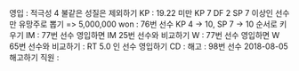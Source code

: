 영입	: 적극성 4 불같은 성질은 제외하기
KP	: 19.22 미만 KP 7 DF 2 SP 7 이상인 선수만 유망주로 뽑기 => 5,000,000 won
	: 76번 선수 KP 4 -> 10, SP 7 -> 10 순서로 키우기
IM	: 77번 선수 영입하면 IM 25번 선수와 비교하기
W	: 77번 선수 영입하면 W 65번 선수와 비교하기
	: RT 5.0 인 선수 영입하기 
CD	: 
해고	: 98번 선수 2018-08-05 해고하기
직원	: 

